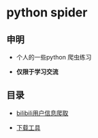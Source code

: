 # python spider
## 申明

+ 个人的一些python 爬虫练习

+ **仅限于学习交流**

## 目录

+ [bilibili用户信息爬取](https://github.com/liangzhuz/python_spider/tree/master/bilibili-user-info)

+ [下载工具](https://github.com/liangzhuz/python_spider/tree/master/file_download)

